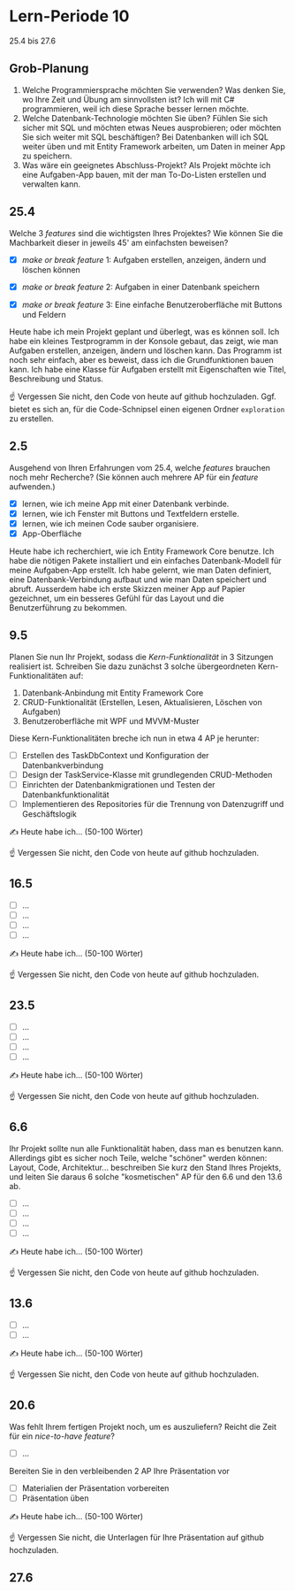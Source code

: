 # Lern-Periode 10

25.4 bis 27.6

## Grob-Planung

1. Welche Programmiersprache möchten Sie verwenden? Was denken Sie, wo Ihre Zeit und Übung am sinnvollsten ist?
  Ich will mit C# programmieren, weil ich diese Sprache besser lernen möchte.
1. Welche Datenbank-Technologie möchten Sie üben? Fühlen Sie sich sicher mit SQL und möchten etwas Neues ausprobieren; oder möchten Sie sich weiter mit SQL beschäftigen?
   Bei Datenbanken will ich SQL weiter üben und mit Entity Framework arbeiten, um Daten in meiner App zu speichern.
1. Was wäre ein geeignetes Abschluss-Projekt?
   Als Projekt möchte ich eine Aufgaben-App bauen, mit der man To-Do-Listen erstellen und verwalten kann.

## 25.4

Welche 3 *features* sind die wichtigsten Ihres Projektes? Wie können Sie die Machbarkeit dieser in jeweils 45' am einfachsten beweisen?

- [X] *make or break feature* 1: Aufgaben erstellen, anzeigen, ändern und löschen können
- [X] *make or break feature* 2: Aufgaben in einer Datenbank speichern
- [X] *make or break feature* 3: Eine einfache Benutzeroberfläche mit Buttons und Feldern


Heute habe ich mein Projekt geplant und überlegt, was es können soll. Ich habe ein kleines Testprogramm in der Konsole gebaut, das zeigt, wie man Aufgaben erstellen, anzeigen, ändern und löschen kann. Das Programm ist noch sehr einfach, aber es beweist, dass ich die Grundfunktionen bauen kann. Ich habe eine Klasse für Aufgaben erstellt mit Eigenschaften wie Titel, Beschreibung und Status.

☝️ Vergessen Sie nicht, den Code von heute auf github hochzuladen. Ggf. bietet es sich an, für die Code-Schnipsel einen eigenen Ordner `exploration` zu erstellen.

## 2.5

Ausgehend von Ihren Erfahrungen vom 25.4, welche *features* brauchen noch mehr Recherche? (Sie können auch mehrere AP für ein *feature* aufwenden.)

- [X] lernen, wie ich meine App mit einer Datenbank verbinde.
- [X] lernen, wie ich Fenster mit Buttons und Textfeldern erstelle.
- [X] lernen, wie ich meinen Code sauber organisiere.
- [X] App-Oberfläche 

Heute habe ich recherchiert, wie ich Entity Framework Core benutze. Ich habe die nötigen Pakete installiert und ein einfaches Datenbank-Modell für meine Aufgaben-App erstellt. Ich habe gelernt, wie man Daten definiert, eine Datenbank-Verbindung aufbaut und wie man Daten speichert und abruft. Ausserdem habe ich erste Skizzen meiner App auf Papier gezeichnet, um ein besseres Gefühl für das Layout und die Benutzerführung zu bekommen.

## 9.5

Planen Sie nun Ihr Projekt, sodass die *Kern-Funktionalität* in 3 Sitzungen realisiert ist. Schreiben Sie dazu zunächst 3 solche übergeordneten Kern-Funktionalitäten auf:

1. Datenbank-Anbindung mit Entity Framework Core
2. CRUD-Funktionalität (Erstellen, Lesen, Aktualisieren, Löschen von Aufgaben)
3. Benutzeroberfläche mit WPF und MVVM-Muster

Diese Kern-Funktionalitäten breche ich nun in etwa 4 AP je herunter:

- [ ] Erstellen des TaskDbContext und Konfiguration der Datenbankverbindung
- [ ] Design der TaskService-Klasse mit grundlegenden CRUD-Methoden
- [ ] Einrichten der Datenbankmigrationen und Testen der Datenbankfunktionalität
- [ ] Implementieren des Repositories für die Trennung von Datenzugriff und Geschäftslogik

✍️ Heute habe ich... (50-100 Wörter)

☝️  Vergessen Sie nicht, den Code von heute auf github hochzuladen.

## 16.5

- [ ] ...
- [ ] ...
- [ ] ...
- [ ] ...

✍️ Heute habe ich... (50-100 Wörter)

☝️  Vergessen Sie nicht, den Code von heute auf github hochzuladen.

## 23.5

- [ ] ...
- [ ] ...
- [ ] ...
- [ ] ...

✍️ Heute habe ich... (50-100 Wörter)

☝️  Vergessen Sie nicht, den Code von heute auf github hochzuladen.

## 6.6

Ihr Projekt sollte nun alle Funktionalität haben, dass man es benutzen kann. Allerdings gibt es sicher noch Teile, welche "schöner" werden können: Layout, Code, Architektur... beschreiben Sie kurz den Stand Ihres Projekts, und leiten Sie daraus 6 solche "kosmetischen" AP für den 6.6 und den 13.6 ab.

- [ ] ...
- [ ] ...
- [ ] ...
- [ ] ...

✍️ Heute habe ich... (50-100 Wörter)

☝️  Vergessen Sie nicht, den Code von heute auf github hochzuladen.

## 13.6

- [ ] ...
- [ ] ...

✍️ Heute habe ich... (50-100 Wörter)

☝️  Vergessen Sie nicht, den Code von heute auf github hochzuladen.

## 20.6

Was fehlt Ihrem fertigen Projekt noch, um es auszuliefern? Reicht die Zeit für ein *nice-to-have feature*?

- [ ] ...

Bereiten Sie in den verbleibenden 2 AP Ihre Präsentation vor

- [ ] Materialien der Präsentation vorbereiten
- [ ] Präsentation üben

✍️ Heute habe ich... (50-100 Wörter)

☝️  Vergessen Sie nicht, die Unterlagen für Ihre Präsentation auf github hochzuladen.

## 27.6
